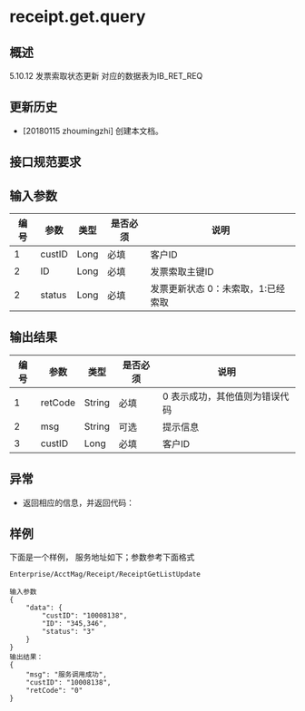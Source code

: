 # receipt.get.query

## 概述
5.10.12 发票索取状态更新
对应的数据表为IB_RET_REQ
## 更新历史

 - [20180115 zhoumingzhi] 创建本文档。

## 接口规范要求

## 输入参数

| 编号 | 参数 | 类型 | 是否必须 |说明 |
| ---- | ---- | ---- | ---- | ---- |
|1|custID|Long|必填|客户ID|
|2|ID|Long|必填|发票索取主键ID|
|2|status|Long|必填|发票更新状态 0：未索取，1:已经索取|


## 输出结果

| 编号 | 参数 | 类型 | 是否必须 |说明 |
| ---- | ---- | ---- | ---- | ---- |
|1|retCode|String|必填|0 表示成功，其他值则为错误代码|
|2|msg|String|可选|提示信息|
|3|custID|Long|必填|客户ID|

## 异常
 * 返回相应的信息，并返回代码：
 
## 样例

下面是一个样例，
服务地址如下；参数参考下面格式
```
Enterprise/AcctMag/Receipt/ReceiptGetListUpdate
```

```
输入参数
{
	"data": {
		"custID": "10008138",
		"ID": "345,346",
		"status": "3"
	}
}
输出结果：
{
	"msg": "服务调用成功",
	"custID": "10008138",
	"retCode": "0"
}
```